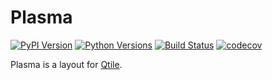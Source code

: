 # Plasma

[![PyPI Version](https://img.shields.io/pypi/v/qtile-plasma.svg)](https://pypi.python.org/pypi/qtile-plasma)
[![Python Versions](https://img.shields.io/pypi/pyversions/qtile-plasma.svg)](https://pypi.python.org/pypi/qtile-plasma)
[![Build Status](https://travis-ci.org/numirias/qtile-plasma.svg?branch=master)](https://travis-ci.org/numirias/qtile-plasma)
[![codecov](https://codecov.io/gh/numirias/qtile-plasma/branch/master/graph/badge.svg)](https://codecov.io/gh/numirias/qtile-plasma)

Plasma is a layout for [Qtile](https://github.com/qtile/qtile/).
